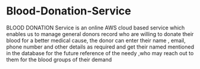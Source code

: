 # Blood-Donation-Service
BLOOD DONATION Service is an online AWS cloud based service which enables us to manage general donors record who are willing to donate their blood for a better medical cause, the donor can enter their name , email, phone number and other details as required and get their named mentioned in the database for the future reference of the needy ,who may reach out to them for the blood groups of their demand
